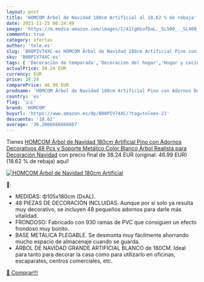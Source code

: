 ```yaml
---
layout: post
title: 'HOMCOM Árbol de Navidad 180cm Artificial al 18.62 % de rebaja'
date: 2021-11-25 06:24:49
image: 'https://m.media-amazon.com/images/I/41lgHiufDaL._SL500_._SL400_.jpg'
comments: true
category: ofertas
author: 'tole.es'
slug: 'B00PIV74XC-es HOMCOM Árbol de Navidad 180cm Artificial Pino con Adornos...'
sku: 'B00PIV74XC-es'
tags: [ 'Decoración de temporada','Decoración del hogar','Hogar y cocina','homcom','navidad','Árboles de navidad', ]
actualPrice: 38.24 EUR
currency: EUR
price: 38.24
comparePrice: 46.99 EUR
prodname: 'HOMCOM Árbol de Navidad 180cm Artificial Pino con Adornos Decorativos 48 Pcs y Soporte Metálico Color Blanco Árbol Realista para Decoración Navidad'
country: 'es'
flag: '🇪🇸'
brand: 'HOMCOM'
buyurl: 'https://www.amazon.es/dp/B00PIV74XC/?tag=tolees-21'
descuento: '18.62'
average: '36.2066666666667'
---
```


Tienes [HOMCOM Árbol de Navidad 180cm Artificial Pino con Adornos Decorativos 48 Pcs y Soporte Metálico Color Blanco Árbol Realista para Decoración Navidad](https://www.amazon.es/dp/B00PIV74XC/?tag=tolees-21) con precio final de  38.24 EUR (original: 46.99 EUR) (18.62 %  de rebaja) aqui!

[![HOMCOM Árbol de Navidad 180cm Artificial](https://m.media-amazon.com/images/I/41lgHiufDaL._SL500_._SL400_.jpg)](https://www.amazon.es/dp/B00PIV74XC/?tag=tolees-21)

🔎:

- MEDIDAS: Φ105x180cm (DxAL).
- 48 PIEZAS DE DECORACIÓN INCLUIDAS. Aunque por sí solo ya resulta muy decorativo, se incluyen 48 pequeños adornos para darle más vitalidad.
- FRONDOSO: Fabricado con 930 ramas de PVC que consiguen un efecto frondoso muy bonito.
- BASE METÁLICA PLEGABLE. Se desmonta muy fácilmente ahorrando mucho espacio de almacenaje cuando se guarda.
- ÁRBOL DE NAVIDAD GRANDE ARTIFICIAL BLANCO de 180CM. Ideal para tanto para decorar la casa como para utilizarlo en oficinas, escaparates, centros comerciales, etc.

[🛒 Comprar!!!](https://www.amazon.es/dp/B00PIV74XC/?tag=tolees-21)
